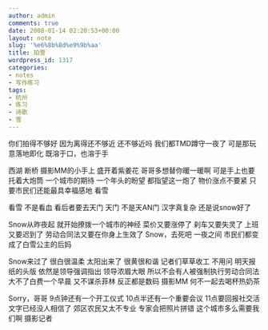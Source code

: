 ```yaml
---
author: admin
comments: true
date: 2008-01-14 02:20:53+00:00
layout: note
slug: '%e6%8b%8d%e9%9b%aa'
title: 拍雪
wordpress_id: 1317
categories:
- notes
- 写作练习
tags:
- 杭州
- 练习
- 诗歌
- 雪
---
```


你们拍得不够好
因为离得还不够近
还不够近吗
我们都TMD蹲守一夜了
可是那玩意落地即化
既溶于口，也溶于手

西湖
断桥
摄影MM的小手上
盛开着紫姜花
哥哥多想替你暖一暖啊
可是手上也要托着大炮筒
一个城市的期待
一个年头的盼望
都指望这一炮了
物价涨点不要紧
只要市民们还能最具幸福感地
看雪

看雪
不是看血
看后者要去天门
天门
不是天AN门
汉字真复杂
还是说snow好了

Snow从昨夜起
就开始撩拨一个城市的神经
菜价又要涨停了
刹车又要失灵了
上班又要迟到了
劳动合同法又要在你身上生效了
Snow，去死吧
一夜之间
市民们都变成了白雪公主的后妈

Snow来过了
很白很温柔
太阳出来了
很黄很和谐
记者们草草收工
不用问
明天报纸的头版
依然是领导强调指出
领导浓眉大眼
所以不会有人被强制执行劳动合同法
大不了白费一个早晨
又不谋杀菲林
反正都是数码
摄影MM
何不一起去喝杯热奶茶

Sorry，哥哥
9点钟还有一个开工仪式
10点半还有一个重要会议
11点要回报社交活
文字已经没人相信了
郊区农民又太不专业
专家会把照片拼错
这个城市多么需要我们啊
摄影记者



